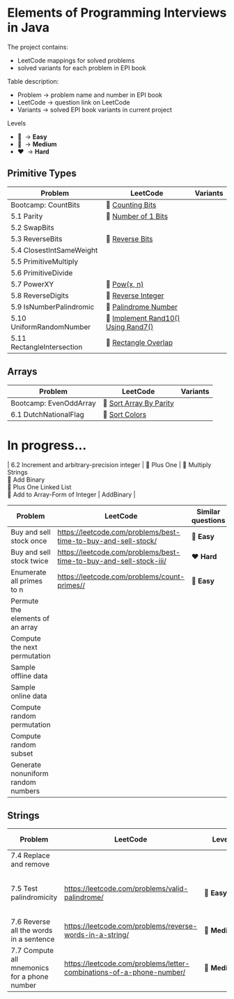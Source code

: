 # Elements of Programming Interviews in Java

The project contains:
* LeetCode mappings for solved problems
* solved variants for each problem in EPI book

Table description:
* Problem -> problem name and number in EPI book
* LeetCode -> question link on LeetCode
* Variants -> solved EPI book variants in current project

Levels
* :green_heart:&nbsp; -> **Easy**
* :yellow_heart:&nbsp; -> **Medium**
* :heart:&nbsp; -> **Hard**

## Primitive Types

| Problem | LeetCode | Variants |
| ------- | -------- | -------- |
| Bootcamp: CountBits | :green_heart:&nbsp;[Counting Bits](https://leetcode.com/problems/counting-bits/) | |
| 5.1 Parity | :green_heart:&nbsp;[Number of 1 Bits](https://leetcode.com/problems/number-of-1-bits/) | |
| 5.2 SwapBits | | |
| 5.3 ReverseBits | :green_heart:&nbsp;[Reverse Bits](https://leetcode.com/problems/reverse-bits/) | |
| 5.4 ClosestIntSameWeight | | |
| 5.5 PrimitiveMultiply | | |
| 5.6 PrimitiveDivide | | |
| 5.7 PowerXY | :yellow_heart:&nbsp;[Pow(x, n)](https://leetcode.com/problems/powx-n/) | |
| 5.8 ReverseDigits | :yellow_heart:&nbsp;[Reverse Integer](https://leetcode.com/problems/reverse-integer/) | |
| 5.9 IsNumberPalindromic | :green_heart:&nbsp;[Palindrome Number](https://leetcode.com/problems/palindrome-number/) | |
| 5.10 UniformRandomNumber | :yellow_heart:&nbsp;[Implement Rand10() Using Rand7()](https://leetcode.com/problems/implement-rand10-using-rand7/) | |
| 5.11 RectangleIntersection | :green_heart:&nbsp;[Rectangle Overlap](https://leetcode.com/problems/rectangle-overlap/) | |

## Arrays
| Problem | LeetCode | Variants |
| ------- | -------- | -------- |
| Bootcamp: EvenOddArray  | :green_heart:&nbsp;[Sort Array By Parity](https://leetcode.com/problems/sort-array-by-parity/) | |
| 6.1 DutchNationalFlag | :yellow_heart:&nbsp;[Sort Colors](https://leetcode.com/problems/sort-colors/) | |

# In progress...
| 6.2 Increment and arbitrary-precision integer | :green_heart:&nbsp;Plus One | :yellow_heart:&nbsp;Multiply Strings<br/>:green_heart:&nbsp;Add Binary<br/>:yellow_heart:&nbsp;Plus One Linked List<br/>:green_heart:&nbsp;Add to Array-Form of Integer | AddBinary |

|Problem|LeetCode|Similar questions|Similar questions
|---|---|---|---|
|Buy and sell stock once|https://leetcode.com/problems/best-time-to-buy-and-sell-stock/|:green_heart:&nbsp;**Easy**|
|Buy and sell stock twice|https://leetcode.com/problems/best-time-to-buy-and-sell-stock-iii/|:heart:&nbsp;**Hard**|
|Enumerate all primes to n|https://leetcode.com/problems/count-primes//|:green_heart:&nbsp;**Easy**|
|Permute the elements of an array|
|Compute the next permutation|
|Sample offline data|
|Sample online data|
|Compute random permutation|
|Compute random subset|
|Generate nonuniform random numbers|

## Strings

|Problem|LeetCode|Level|Similar questions|Variants
|---|---|---|---|---|
|7.4 Replace and remove| | | |TelexEncoding, MergeTwoSortedArrays|
|7.5 Test palindromicity|https://leetcode.com/problems/valid-palindrome/|:green_heart:&nbsp;**Easy**|Valid Palindrome II, Palindrome Linked List| |
|7.6 Reverse all the words in a sentence|https://leetcode.com/problems/reverse-words-in-a-string/|:yellow_heart:&nbsp;**Medium**|Reverse Words in a String II| |
|7.7 Compute all mnemonics for a phone number|https://leetcode.com/problems/letter-combinations-of-a-phone-number/|:yellow_heart:&nbsp;**Medium**|Generate Parentheses, Combination Sum, Binary Watch| |
